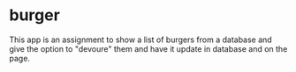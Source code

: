 # burger
This app is an assignment to show a list of burgers from a database and give the option to "devoure" them and have it update in database and on the page.